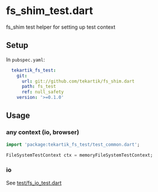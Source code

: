# fs_shim_test.dart

fs_shim test helper for setting up test context

## Setup

In `pubspec.yaml`:

```yaml
  tekartik_fs_test:
    git:
      url: git://github.com/tekartik/fs_shim.dart
      path: fs_test
      ref: null_safety
    version: '>=0.1.0'
```
## Usage

### any context (io, browser)

```dart
import 'package:tekartik_fs_test/test_common.dart';

FileSystemTestContext ctx = memoryFileSystemTestContext;
```

###  io

See [test/fs_io_test.dart](test/fs_io_test.dart)